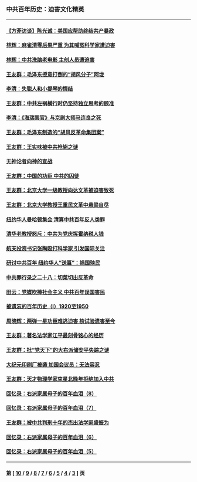 ### 中共百年历史：迫害文化精英
---
#### [【方菲访谈】陈光诚：美国应帮助终结共产暴政](../../pages/nf1176111/n13759521.md?09070430) 
#### [林辉：麻雀清零后果严重 为其喊冤科学家遭迫害](../../pages/nf1176111/n13746900.md?09070430) 
#### [林辉：中共洗脑老电影 主创人员遭迫害](../../pages/nf1176111/n13699437.md?09070430) 
#### [王友群：毛泽东授意打倒的“胡风分子”阿垅](../../pages/nf1176111/n13592541.md?09070430) 
#### [李清：失聪人和小提琴的情结](../../pages/nf1176111/n13459280.md?09070430) 
#### [王友群：中共左祸横行时仍坚持独立思考的顾准](../../pages/nf1176111/n13444722.md?09070430) 
#### [李清：《海瑞罢官》与京剧大师马连良之死](../../pages/nf1176111/n13412316.md?09070430) 
#### [王友群：毛泽东制造的“胡风反革命集团案”](../../pages/nf1176111/n13324909.md?09070430) 
#### [王友群：王实味被中共枪毙之谜](../../pages/nf1176111/n13307502.md?09070430) 
#### [无神论者向神的宣战](../../pages/nf1176111/n13281535.md?09070430) 
#### [王友群：中国的功臣 中共的囚徒](../../pages/nf1176111/n13291790.md?09070430) 
#### [王友群：北京大学一级教授向达文革被迫害致死](../../pages/nf1176111/n13150966.md?09070430) 
#### [王友群：北京大学教授王重民文革中悬梁自尽](../../pages/nf1176111/n13084645.md?09070430) 
#### [纽约华人曼哈顿集会 清算中共百年反人类罪](../../pages/nf1176111/n13084157.md?09070430) 
#### [清华老教授怒斥：中共为党庆挥霍纳税人钱](../../pages/nf1176111/n13071430.md?09070430) 
#### [航天投资书记张陶殴打科学家 引发国际关注](../../pages/nf1176111/n13069132.md?09070430) 
#### [研讨中共百年 纽约华人“送匾”：祸国殃民](../../pages/nf1176111/n13057367.md?09070430) 
#### [中共罪行录之二十八：切菜切出反革命](../../pages/nf1176111/n13030600.md?09070430) 
#### [田云：党媒吹捧社会主义 中共百年误国害民](../../pages/nf1176111/n13006682.md?09070430) 
#### [被遗忘的百年历史（I）1920至1950](../../pages/nf1176111/n12986411.md?09070430) 
#### [周晓辉：两弹一星功臣难逃迫害 核试验遗害至今](../../pages/nf1176111/n12974997.md?09070430) 
#### [王友群：著名法学家江平最刻骨铭心的经历](../../pages/nf1176111/n12970787.md?09070430) 
#### [王友群：批“党天下”的大右派储安平失踪之谜](../../pages/nf1176111/n12954229.md?09070430) 
#### [大纪元印刷厂被袭 加国会议员：无法容忍](../../pages/nf1176111/n12883028.md?09070430) 
#### [王友群：天才物理学家束星北晚年拒绝加入中共](../../pages/nf1176111/n12792913.md?09070430) 
#### [回忆录：右派家属母子的百年血泪（8）](../../pages/nf1176111/n12706196.md?09070430) 
#### [回忆录：右派家属母子的百年血泪（7）](../../pages/nf1176111/n12706191.md?09070430) 
#### [王友群：被中共判刑十年的杰出法学家盛振为](../../pages/nf1176111/n12706141.md?09070430) 
#### [回忆录：右派家属母子的百年血泪（6）](../../pages/nf1176111/n12698863.md?09070430) 
#### [回忆录：右派家属母子的百年血泪（5）](../../pages/nf1176111/n12692515.md?09070430) 

---
#### 第 [ [10](./10.md?09070430) / [9](./9.md?09070430) / [8](./8.md?09070430) / [7](./7.md?09070430) / [6](./6.md?09070430) / [5](./5.md?09070430) / [4](./4.md?09070430) / [3](./3.md?09070430) ] 页
